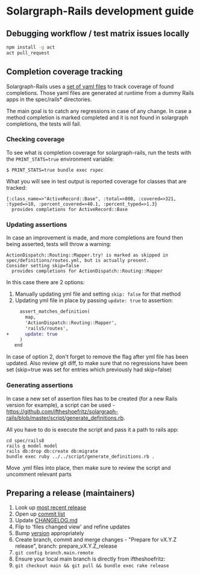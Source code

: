 # Solargraph-Rails development guide

## Debugging workflow / test matrix issues locally

```sh
npm install -g act
act pull_request
```

## Completion coverage tracking

Solargraph-Rails uses a [set of yaml files](https://github.com/iftheshoefritz/solargraph-rails/tree/master/spec/definitions) to track coverage of found completions.
Those yaml files are generated at runtime from a dummy Rails apps in the spec/rails* directories.

The main goal is to catch any regressions in case of any change. In case a method completion is marked completed and it is not found in solargraph completions, the tests will fail.

### Checking coverage

To see what is completion coverage for solargraph-rails, run the tests with the `PRINT_STATS=true` environment variable:

```
$ PRINT_STATS=true bundle exec rspec
```

What you will see in test output is reported coverage for classes that are tracked:

```
{:class_name=>"ActiveRecord::Base", :total=>800, :covered=>321, :typed=>10, :percent_covered=>40.1, :percent_typed=>1.3}
  provides completions for ActiveRecord::Base
```

### Updating assertions

In case an improvement is made, and more completions are found then being asserted, tests will throw a warning:

```
ActionDispatch::Routing::Mapper.try! is marked as skipped in spec/definitions/routes.yml, but is actually present.
Consider setting skip=false
  provides completions for ActionDispatch::Routing::Mapper
```

In this case there are 2 options:
1. Manually updating yml file and setting `skip: false` for that method
2. Updating yml file in place by passing `update: true` to assertion:

```diff
     assert_matches_definition(
       map,
       'ActionDispatch::Routing::Mapper',
       'rails5/routes',
+      update: true
     )
   end
```

In case of option 2, don't forget to remove the flag after yml file has been updated. Also review git diff, to make sure that no regressions have been set (skip=true was set for entries which previously had skip=false)

### Generating assertions

In case a new set of assertion files has to be created (for a new Rails version for example), a script can be used - https://github.com/iftheshoefritz/solargraph-rails/blob/master/script/generate_definitions.rb.

All you have to do is execute the script and pass it a path to rails app:

```
cd spec/rails8
rails g model model
rails db:drop db:create db:migrate
bundle exec ruby ../../script/generate_definitions.rb .
```

Move .yml files into place, then make sure to review the script and uncomment relevant parts

## Preparing a release (maintainers)

1. Look up [most recent release](https://rubygems.org/gems/solargraph-rails)
2. Open up [commit list](https://github.com/iftheshoefritz/solargraph-rails/compare/v1.1.2...main)
3. Update [CHANGELOG.md](./CHANGELOG.md)
4. Flip to 'files changed view' and refine updates
5. Bump [version](./lib/solargraph/rails/version.rb) appropriately
6. Create branch, commit and merge changes - "Prepare for vX.Y.Z release", branch: prepare_vX.Y.Z_release
7. `git config branch.main.remote`
8. Ensure your local main branch is directly from iftheshoefritz:
9. `git checkout main && git pull && bundle exec rake release`
